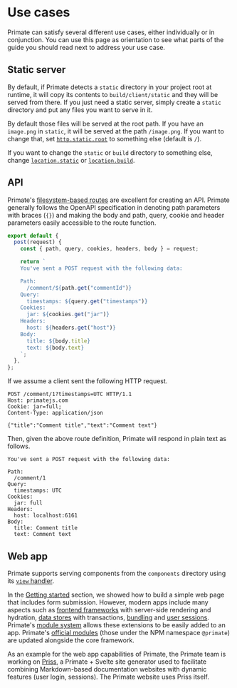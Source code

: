 # Use cases

Primate can satisfy several different use cases, either individually or in
conjunction. You can use this page as orientation to see what parts of the
guide you should read next to address your use case.

## Static server

By default, if Primate detects a `static` directory in your project root at
runtime, it will copy its contents to `build/client/static` and they will be
served from there. If you just need a static server, simply create a `static`
directory and put any files you want to serve in it.

By default those files will be served at the root path. If you have an
`image.png` in `static`, it will be served at the path `/image.png`. If you
want to change that, set [`http.static.root`][http-static-root] to something else
(default is `/`).

If you want to change the `static` or `build` directory to something else,
change [`location.static`][location-static] or
[`location.build`][location-build].

## API

Primate's [filesystem-based routes][routes] are excellent for creating an API.
Primate generally follows the OpenAPI specification in denoting path parameters
with braces (`{}`) and making the body and path, query, cookie and header
parameters easily accessible to the route function.

```js caption=routes/comment/{commentId}.js
export default {
  post(request) {
    const { path, query, cookies, headers, body } = request;

    return `
    You've sent a POST request with the following data:

    Path:
      /comment/${path.get("commentId")}
    Query:
      timestamps: ${query.get("timestamps")}
    Cookies:
      jar: ${cookies.get("jar")}
    Headers:
      host: ${headers.get("host")}
    Body:
      title: ${body.title}
      text: ${body.text}
    `;
  },
};
```

If we assume a client sent the following HTTP request.

```http
POST /comment/1?timestamps=UTC HTTP/1.1
Host: primatejs.com
Cookie: jar=full;
Content-Type: application/json

{"title":"Comment title","text":"Comment text"}
```

Then, given the above route definition, Primate will respond in plain text as
follows.

```text
You've sent a POST request with the following data:

Path:
  /comment/1
Query:
  timestamps: UTC
Cookies:
  jar: full
Headers:
  host: localhost:6161
Body:
  title: Comment title
  text: Comment text
```

## Web app

Primate supports serving components from the `components` directory using its
[`view` handler][view-handler].

In the [Getting started][quick-start] section, we showed how to build a simple
web page that includes form submission. However, modern apps include many
aspects such as [frontend frameworks] with server-side rendering
and hydration, [data stores][stores] with transactions, [bundling][bundling]
and [user sessions][sessions]. Primate's [module system][extending-primate]
allows these extensions to be easily added to an app. Primate's
[official modules][official-modules] (those under the NPM namespace `@primate`)
are updated alongside the core framework.

As an example for the web app capabilities of Primate, the Primate team is
working on [Priss][priss], a Primate + Svelte site generator used to facilitate
combining Markdown-based documentation websites with dynamic features (user
login, sessions). The Primate website uses Priss itself.

[http-static-root]: /guide/configuration#http-static-root
[location-static]: /guide/configuration#location-static
[location-build]: /guide/configuration#location-build
[routes]: /guide/routes
[view-handler]: /guide/responses#view
[quick-start]: /guide/getting-started#quick-start
[frontend frameworks]: /modules/frontend
[stores]: /modules/store
[bundling]: /modules/esbuild
[sessions]: /modules/session
[extending-primate]: /guide/extending-primate
[official-modules]: /modules/official
[priss]: https://github.com/primatejs/priss
